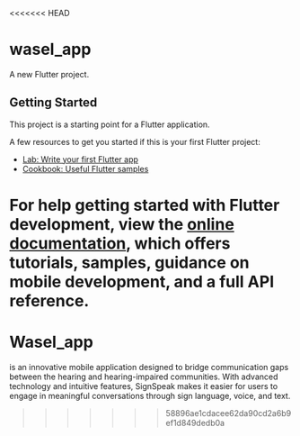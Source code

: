 <<<<<<< HEAD
# wasel_app

A new Flutter project.

## Getting Started

This project is a starting point for a Flutter application.

A few resources to get you started if this is your first Flutter project:

- [Lab: Write your first Flutter app](https://docs.flutter.dev/get-started/codelab)
- [Cookbook: Useful Flutter samples](https://docs.flutter.dev/cookbook)

For help getting started with Flutter development, view the
[online documentation](https://docs.flutter.dev/), which offers tutorials,
samples, guidance on mobile development, and a full API reference.
=======
# Wasel_app
is an innovative mobile application designed to bridge communication gaps between the hearing and hearing-impaired communities. With advanced technology and intuitive features, SignSpeak makes it easier for users to engage in meaningful conversations through sign language, voice, and text.
>>>>>>> 58896ae1cdacee62da90cd2a6b9ef1d849dedb0a
